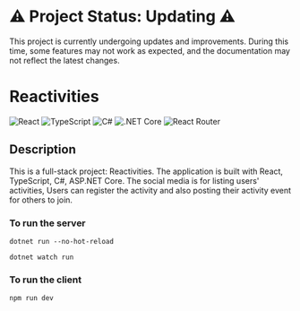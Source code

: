 # ⚠️ Project Status: Updating ⚠️

This project is currently undergoing updates and improvements. During this time, some features may not work as expected, and the documentation may not reflect the latest changes.

# Reactivities

![React](https://img.shields.io/badge/React-v.18-blue)
![TypeScript](https://img.shields.io/badge/TypeScript-v.5.6-green)
![C#](https://img.shields.io/badge/C%23-purple)
![.NET Core](https://img.shields.io/badge/.NETCore-v8-hotpink)
![React Router](https://img.shields.io/badge/React_Router-v.6-orange)

## Description

This is a full-stack project: Reactivities. The application is built with React, TypeScript, C#, ASP.NET Core. The social media is for
listing users' activities, Users can register the activity and also posting their activity event for
others to join.

### To run the server

`dotnet run --no-hot-reload`

`dotnet watch run`

### To run the client

`npm run dev`
